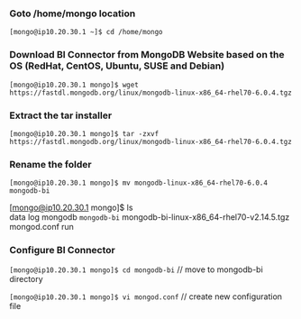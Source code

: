 ### Goto /home/mongo location

`[mongo@ip10.20.30.1 ~]$ cd /home/mongo`


### Download BI Connector from MongoDB Website based on the OS (RedHat, CentOS, Ubuntu, SUSE and Debian)

`[mongo@ip10.20.30.1 mongo]$ wget https://fastdl.mongodb.org/linux/mongodb-linux-x86_64-rhel70-6.0.4.tgz`


### Extract the tar installer

`[mongo@ip10.20.30.1 mongo]$ tar -zxvf https://fastdl.mongodb.org/linux/mongodb-linux-x86_64-rhel70-6.0.4.tgz`


### Rename the folder

`[mongo@ip10.20.30.1 mongo]$ mv mongodb-linux-x86_64-rhel70-6.0.4 mongodb-bi`

[mongo@ip10.20.30.1 mongo]$ ls  
data  log  mongodb  `mongodb-bi`  mongodb-bi-linux-x86_64-rhel70-v2.14.5.tgz  mongod.conf  run


### Configure BI Connector

`[mongo@ip10.20.30.1 mongo]$ cd mongodb-bi`                    // move to mongodb-bi directory

`[mongo@ip10.20.30.1 mongo]$ vi mongod.conf`                   // create new configuration file

